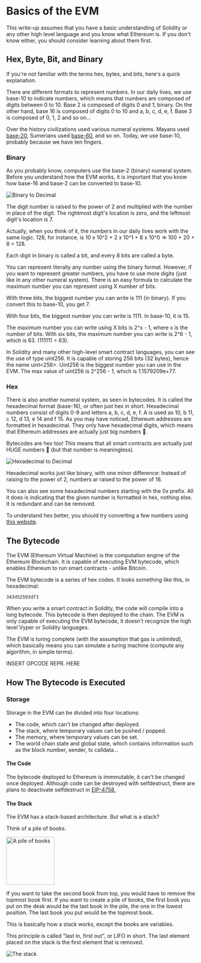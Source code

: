 # Basics of the EVM

This write-up assumes that you have a basic understanding of Solidity or any other high level language and you know what Ethereum is. If you don't know either, you should consider learning about them first.

## Hex, Byte, Bit, and Binary

If you're not familiar with the terms hex, bytes, and bits, here's a quick explanation.

There are different formats to represent numbers. In our daily lives, we use base-10 to indicate numbers, which means that numbers are composed of digits between 0 to 10. Base 2 is composed of digits 0 and 1, binary. On the other hand, base 16 is composed of digits 0 to 10 and a, b, c, d, e, f. Base 3 is composed of 0, 1, 2 and so on...

Over the history civilizations used various numeral systems. Mayans used [base-20](https://en.wikipedia.org/wiki/Maya_numerals), Sumerians used [base-60](https://en.wikipedia.org/wiki/Sexagesimal), and so on. Today, we use base-10, probably because we have ten fingers.

### Binary

As you probably know, computers use the base-2 (binary) numeral system. Before you understand how the EVM works, it is important that you know how base-16 and base-2 can be converted to base-10.

![Binary to Decimal](https://www.w3resource.com/w3r_images/javascript-math-image-exercise-2.svg)

The digit number is raised to the power of 2 and multiplied with the number in place of the digit. The rightmost digit's location is zero, and the leftmost digit's location is 7.

Actually, when you think of it, the numbers in our daily lives work with the same logic. 128, for instance, is 10 x 10^2 + 2 x 10^1 + 8 x 10^0 => 100 + 20 + 8 = 128.

Each digit in binary is called a bit, and every 8 bits are called a byte.

You can represent literally any number using the binary format. However, if you want to represent greater numbers, you have to use more digits (just like in any other numeral system). There is an easy formula to calculate the maximum number you can represent using X number of bits.

With three bits, the biggest number you can write is 111 (in binary). If you convert this to base-10, you get 7.

With four bits, the biggest number you can write is 1111. In base-10, it is 15.

The maximum number you can write using X bits is 2^x - 1, where x is the number of bits. With six bits, the maximum number you can write is 2^6 - 1, which is 63. (111111 = 63).

In Solidity and many other high-level smart contract languages, you can see the use of type uint256. It is capable of storing 256 bits (32 bytes), hence the name uint<256>. Uint256 is the biggest number you can use in the EVM. The max value of uint256 is 2^256 - 1, which is 1.1579209e+77.

### Hex

There is also another numeral system, as seen in bytecodes. It is called the hexadecimal format (base-16), or often just hex in short. Hexadecimal numbers consist of digits 0-9 and letters a, b, c, d, e, f. A is used as 10, b 11, c 12, d 13, e 14 and f 15. As you may have noticed, Ethereum addresses are formatted in hexadecimal. They only have hexadecimal digits, which means that Ethereum addresses are actually just big numbers 🤯.

Bytecodes are hex too! This means that all smart contracts are actually just HUGE numbers 🤯 (but that number is meaningless).

![Hexadecimal to Decimal](https://media.geeksforgeeks.org/wp-content/uploads/hexaTodeci.png)

Hexadecimal works just like binary, with one minor difference: Instead of raising to the power of 2, numbers ar raised to the power of 16.

You can also see some hexadecimal numbers starting with the 0x prefix. All it does is indicating that the given number is formatted in hex, nothing else. It is redundant and can be removed.

To understand hex better, you should try converting a few numbers using [this website](https://www.rapidtables.com/convert/number/hex-to-decimal.html).

## The Bytecode

The EVM (Ethereum Virtual Machine) is the computation engine of the Ethereum Blockchain. It is capable of executing EVM bytecode, which enables Ethereum to run smart contracts - unlike Bitcoin.

The EVM bytecode is a series of hex codes. It looks something like this, in hexadecimal:

```bytecode
343d52593df3
```

When you write a smart contract in Solidity, the code will compile into a long bytecode. This bytecode is then deployed to the chain. The EVM is only capable of executing the EVM bytecode, it doesn't recognize the high level Vyper or Solidity languages.

The EVM is turing complete (with the assumption that gas is *unlimited*), which basically means you can simulate a turing machine (compute any algorithm, in simple terms).

INSERT OPCODE REPR. HERE

## How The Bytecode is Executed

### Storage

Storage in the EVM can be divided into four locations:

- The code, which can't be changed after deployed.
- The stack, where temporary values can be pushed / popped.
- The memory, where temporary values can be set.
- The world chain state and global state, which contains information such as the block number, sender, tx calldata...

#### The Code

The bytecode deployed to Ethereum is immmutable, it can't be changed once deployed. Although code can be destroyed with selfdestruct, there are plans to deactivate selfdestruct in [EIP-4758.](https://eips.ethereum.org/EIPS/eip-4758)

#### The Stack

The EVM has a stack-based architecture. But what is a stack?

Think of a pile of books.

<img src="https://media.wired.com/photos/5be4cd03db23f3775e466767/master/pass/books-521812297.jpg" alt="A pile of books" width="128" height="128">

If you want to take the second book from top, you would have to remove the topmost book first.
If you want to create a pile of books, the first book you put on the desk would be the last book in the pile, the one in the lowest position. The last book you put would be the topmost book.

This is basically how a stack works, except the books are variables.

This principle is called "last in, first out", or LIFO in short. The last element placed on the stack is the first element that is removed.

![The stack](https://cdn.programiz.com/sites/tutorial2program/files/stack.png)
